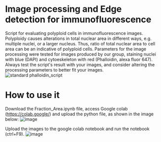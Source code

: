 # Image processing and Edge detection for immunofluorescence
Script for evaluating polyploid cells in immunofluorescence images. Polyploidy causes alterations in total nuclear area in different ways, e.g. multiple nuclei, or a larger nucleus. Thus, ratio of total nuclear area to cell area can be an indicative of polyploid cells. Parameters for the image processing were tested for images produced by our group, staining nuclei with blue (DAPI) and cytoeskeleton with red (Phalloidin, alexa fluor 647). Always test the script's result with your images, and consider altering the processing parameters to better fit your images.
![standard phalloidin_script](https://github.com/user-attachments/assets/d806e314-70fe-40f2-aa8c-05f79bbc21f5)

# How to use it
Download the Fraction_Area.ipynb file, access Google colab (https://colab.google/) and upload the python file, as shown in the image below:
![image](https://github.com/user-attachments/assets/4c05ff32-3c79-470d-a5a8-214971d89041)



Upload the images to the google colab notebook and run the notebook (ctrl+F9).
![image](https://github.com/user-attachments/assets/20f9a56f-f993-4230-ab64-9b6aef75b29e)



